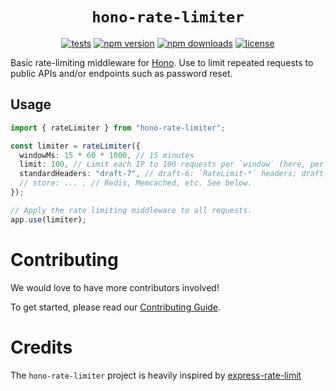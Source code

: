<h1 align="center"> <code>hono-rate-limiter</code> </h1>

<div align="center">

[![tests](https://img.shields.io/github/actions/workflow/status/hono-rate-limiter/hono-rate-limiter/ci.yaml)](https://github.com/hono-rate-limiter/hono-rate-limiter/actions/workflows/ci.yaml)
[![npm version](https://img.shields.io/npm/v/hono-rate-limiter.svg)](https://npmjs.org/package/hono-rate-limiter "View this project on NPM")
[![npm downloads](https://img.shields.io/npm/dm/hono-rate-limiter)](https://www.npmjs.com/package/hono-rate-limiter)
[![license](https://img.shields.io/npm/l/hono-rate-limiter)](LICENSE)

</div>

Basic rate-limiting middleware for [Hono](https://hono.dev/). Use to
limit repeated requests to public APIs and/or endpoints such as password reset.

## Usage

```ts
import { rateLimiter } from "hono-rate-limiter";

const limiter = rateLimiter({
  windowMs: 15 * 60 * 1000, // 15 minutes
  limit: 100, // Limit each IP to 100 requests per `window` (here, per 15 minutes).
  standardHeaders: "draft-7", // draft-6: `RateLimit-*` headers; draft-7: combined `RateLimit` header
  // store: ... , // Redis, Memcached, etc. See below.
});

// Apply the rate limiting middleware to all requests.
app.use(limiter);
```

# Contributing

We would love to have more contributors involved!

To get started, please read our [Contributing Guide](https://github.com/rhinobase/hono-rate-limiter/blob/main/CONTRIBUTING.md).

# Credits

The `hono-rate-limiter` project is heavily inspired by [express-rate-limit](https://github.com/express-rate-limit/express-rate-limit)
